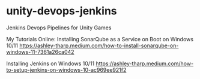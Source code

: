 # unity-devops-jenkins
Jenkins Devops Pipelines for Unity Games


My Tutorials Online: 
Installing SonarQube as a Service on Boot on Windows 10/11
https://ashley-tharp.medium.com/how-to-install-sonarqube-on-windows-11-7361a26ca042

Installing Jenkins on Windows 10/11
https://ashley-tharp.medium.com/how-to-setup-jenkins-on-windows-10-ac969ee921f2
